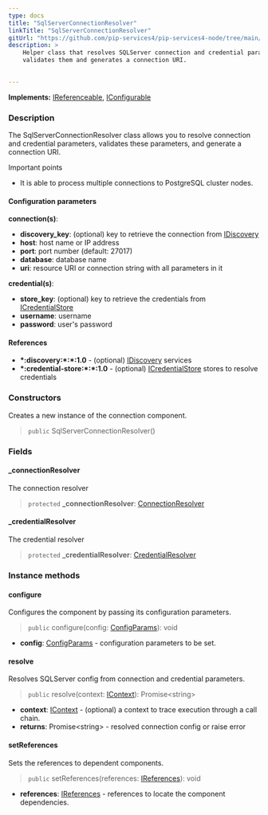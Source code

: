 ```yaml
---
type: docs
title: "SqlServerConnectionResolver"
linkTitle: "SqlServerConnectionResolver"
gitUrl: "https://github.com/pip-services4/pip-services4-node/tree/main/pip-services4-sqlserver-node"
description: >
    Helper class that resolves SQLServer connection and credential parameters,
    validates them and generates a connection URI.

   
---
```


**Implements:** [IReferenceable](../../../components/refer/ireferenceable), [IConfigurable](../../../components/config/iconfigurable)

### Description

The SqlServerConnectionResolver class allows you to resolve connection and credential parameters, validates these parameters, and generate a connection URI.

Important points

-  It is able to process multiple connections to PostgreSQL cluster nodes.

#### Configuration parameters

**connection(s)**:
- **discovery_key**: (optional) key to retrieve the connection from [IDiscovery](../../../config/connect/idiscovery)
- **host**: host name or IP address
- **port**: port number (default: 27017)
- **database**: database name
- **uri**: resource URI or connection string with all parameters in it

**credential(s)**:
- **store_key**: (optional) key to retrieve the credentials from [ICredentialStore](../../../config/auth/icredential_store)
- **username**: username
- **password**: user's password

#### References
- **\*:discovery:\*:\*:1.0** - (optional) [IDiscovery](../../../config/connect/idiscovery) services
- **\*:credential-store:\*:\*:1.0** - (optional) [ICredentialStore](../../../config/auth/icredential_store) stores to resolve credentials


### Constructors
Creates a new instance of the connection component.

> `public` SqlServerConnectionResolver()

### Fields

<span class="hide-title-link">

#### _connectionResolver
The connection resolver
> `protected` **_connectionResolver**: [ConnectionResolver](../../../config/connect/connection_resolver) 

#### _credentialResolver
The credential resolver
> `protected` **_credentialResolver**: [CredentialResolver](../../../config/auth/credential_resolver) 

</span>


### Instance methods


#### configure
Configures the component by passing its configuration parameters.

> `public` configure(config: [ConfigParams](../../../components/config/config_params)): void

- **config**: [ConfigParams](../../../components/config/config_params) - configuration parameters to be set.


#### resolve
Resolves SQLServer config from connection and credential parameters.

> `public` resolve(context: [IContext](../../../components/context/icontext)): Promise\<string\>

- **context**: [IContext](../../../components/context/icontext) - (optional) a context to trace execution through a call chain.
- **returns**: Promise\<string\> - resolved connection config or raise error


#### setReferences
Sets the references to dependent components.

> `public` setReferences(references: [IReferences](../../../components/refer/ireferences)): void

- **references**: [IReferences](../../../components/refer/ireferences) - references to locate the component dependencies.
